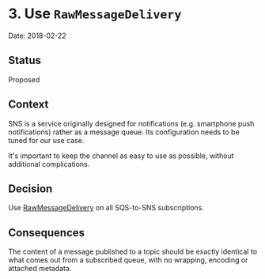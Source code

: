 # 3. Use `RawMessageDelivery`

Date: 2018-02-22

## Status

Proposed

## Context

SNS is a service originally designed for notifications (e.g. smartphone push notifications) rather as a message queue. Its configuration needs to be tuned for our use case.

It's important to keep the channel as easy to use as possible, without additional complications.

## Decision

Use [RawMessageDelivery](https://docs.aws.amazon.com/sns/latest/dg/large-payload-raw-message.html) on all SQS-to-SNS subscriptions.

## Consequences

The content of a message published to a topic should be exactly identical to what comes out from a subscribed queue, with no wrapping, encoding or attached metadata.
